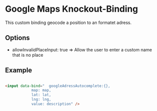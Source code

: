 Google Maps Knockout-Binding 
================================
This custom binding geocode a position to an formatet adress. 


Options 
-------------------------
* allowInvalidPlaceInput: true => Allow the user to enter a custom name that is no place 

Example
-------------------------

```html

<input data-bind="	googleAdressAutocomplete:{},
			map: map, 
			lat: lat,
			lng: lng, 
			value: description" />
    

```